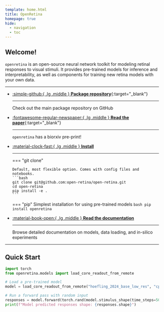 ```yaml
---
template: home.html
title: OpenRetina
homepage: true
hide:
  - navigation
  - toc
---
```

## Welcome!

`openretina` is an open-source neural network toolkit for modeling retinal responses to visual stimuli. It provides pre-trained models for inference and interpretability, as well as components for training new retina models with your own data.

---

<div class="grid cards" markdown>

-  [:simple-github:{ .lg .middle } __Package repository__](https://github.com/open-retina/open-retina/){:target="_blank"}

    ---

    Check out the main package repository on GitHub


-   [:fontawesome-regular-newspaper:{ .lg .middle } __Read the paper__](https://www.biorxiv.org/content/10.1101/2025.03.07.642012v1){:target="_blank"}

    ---

    `openretina` has a biorxiv pre-print!


-   [:material-clock-fast:{ .lg .middle } __Install__](/package_docs/installation)

    ---
    === "git clone"

        Default, most flexible option. Comes with config files and notebooks.
        ```bash
        git clone git@github.com:open-retina/open-retina.git
        cd open-retina
        pip install -e .
        ```

    === "pip"
        Simplest installation for using pre-trained models
        ```bash
        pip install openretina
        ```


-   [:material-book-open:{ .lg .middle } __Read the documentation__](/package_docs)

    ---

    Browse detailed documentation on models, data loading, and in-silico experiments

</div>

---
## Quick Start

```python
import torch
from openretina.models import load_core_readout_from_remote

# Load a pre-trained model
model = load_core_readout_from_remote("hoefling_2024_base_low_res", "cpu")

# Run a forward pass with random input
responses = model.forward(torch.rand(model.stimulus_shape(time_steps=50)))
print(f"Model predicted responses shape: {responses.shape}")
```
